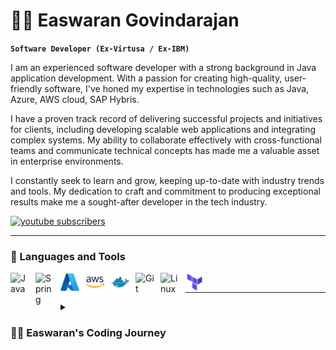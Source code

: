 # 🏄‍♂️ Easwaran Govindarajan
**` Software Developer (Ex-Virtusa / Ex-IBM) `**

I am an experienced software developer with a strong background in Java application development. With a passion for creating high-quality, user-friendly software, I've honed my expertise in technologies such as Java, Azure, AWS cloud, SAP Hybris.

I have a proven track record of delivering successful projects and initiatives for clients, including developing scalable web applications and integrating complex systems. My ability to collaborate effectively with cross-functional teams and communicate technical concepts has made me a valuable asset in enterprise environments.

I constantly seek to learn and grow, keeping up-to-date with industry trends and tools. My dedication to craft and commitment to producing exceptional results make me a sought-after developer in the tech industry.

   <p align="left">
      <a href="https://www.youtube.com/playlist?list=PL0dJilFSY_frsqkOBo7bGduyfABO6uoA3">
         <img alt="youtube subscribers" title="Subscribe to my YouTube channel" src="https://custom-icon-badges.demolab.com/youtube/channel/subscribers/UC2WHjPDvbE6O328n17ZGcfg?color=%23E05D44&label=SUBSCRIBE&logo=video&logoColor=white&style=for-the-badge&labelColor=CE4630"/></a> 
   </p>

---

### 🧰 Languages and Tools

<img align="left" alt="Java" width="30px" style="padding-right:10px;" src="https://cdn.jsdelivr.net/gh/devicons/devicon/icons/java/java-original.svg"/>
<img align="left" alt="Spring" width="30px" style="padding-right:10px;" src="https://cdn.jsdelivr.net/gh/devicons/devicon/icons/spring/spring-original.svg" />
<img align="left" alt="Azure" width="30px" style="padding-right:10px;" src="https://raw.githubusercontent.com/devicons/devicon/1119b9f84c0290e0f0b38982099a2bd027a48bf1/icons/azure/azure-original.svg" />
<img align="left" alt="AWS" width="30px" style="padding-right:10px;" src="https://raw.githubusercontent.com/devicons/devicon/1119b9f84c0290e0f0b38982099a2bd027a48bf1/icons/amazonwebservices/amazonwebservices-original.svg" />
<img align="left" alt="Docker" width="30px" style="padding-right:10px;" src="https://raw.githubusercontent.com/devicons/devicon/1119b9f84c0290e0f0b38982099a2bd027a48bf1/icons/docker/docker-original.svg" />
<img align="left" alt="Git" width="30px" style="padding-right:10px;" src="https://cdn.jsdelivr.net/gh/devicons/devicon/icons/git/git-original.svg" />
<img align="left" alt="Linux" width="30px" style="padding-right:10px;" src="https://cdn.jsdelivr.net/gh/devicons/devicon/icons/linux/linux-original.svg" />
<img align="left" alt="Terraform" width="30px" style="padding-right:10px;" src="https://raw.githubusercontent.com/devicons/devicon/1119b9f84c0290e0f0b38982099a2bd027a48bf1/icons/terraform/terraform-original.svg" />
<br />

---

<details>
 <summary><h3>👨‍💻 Easwaran's Coding Journey</h3></summary>
   I started as a Software Developer at Virtusa Software Services and Senior Software Developer and Team Lead at IBM India.

At Virtusa, as a fresh Java Developer, I explored the IT world and took away good technical and functional learning from our client, British Telecommunications.

* Assisting the development manager with all aspects of software design and coding.
* Attending and contributing to company development meetings.
* Learn the codebase and improve your coding skills.
* Writing and maintaining code.
* Working on minor bug fixes.
* Monitoring the technical performance of internal systems.
* Responding to requests from the development team.
* Gathering information from consumers about program functionality.
* Writing reports.
* Conducting development tests.


At IBM India, I played a team lead role in creating a healthy environment for my team and delivering business-critical deliverables to our client, Honda Motors Europe.
Responsible for implementing strategies team members use to achieve a goal, delegating tasks based on each member’s strengths and skills, and offering the training necessary to complete specific tasks. I am also responsible for inspiring and motivating team members with regular encouragement, keeping the enthusiasm going by providing individualized coaching when needed. Playing team lead role, creating a healthy environment for my team, and delivering business critical deliverables to our client Honda Motors Europe. Responsible for implementing strategies team members use to achieve a goal, delegating tasks based on each member’s strengths and skills, and offering the training necessary to complete specific tasks. I am also responsible for inspiring and motivating team members with regular encouragement, keeping the enthusiasm going by providing individualized coaching when needed.

* Designing, creating, and implementing Java-based applications.
* Interpreting briefs to create high-quality coding that functions according to specifications.
* Determining application functions and building objectives with the team.
* Ensuring that written code falls in line with the project objectives.
* Problem-solving with other team members in the project.
* Identifying and resolving immediate and potential issues with applications.
* Drafting detailed reports on the work performed and projects completed.
* Participating in group meetings to discuss projects and objectives.
* Assisting other developers with troubleshooting, debugging, and coding.
* Meeting deadlines on fast-paced deliverables.

Skills: Spring Boot · Microsoft Azure · Azure DevOps · OpenShift · SAP Hybris · Spring Framework, Client Relations · Team Leadership · Azure DevOps · Customer Satisfaction · Business Strategy · Business Process Improvement
